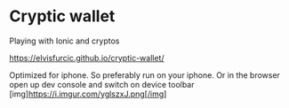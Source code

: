 # Cryptic wallet

Playing with Ionic and cryptos

https://elvisfurcic.github.io/cryptic-wallet/

Optimized for iphone. So preferably run on your iphone. Or in the browser open up dev console and switch on device toolbar [img]https://i.imgur.com/yglszxJ.png[/img]
